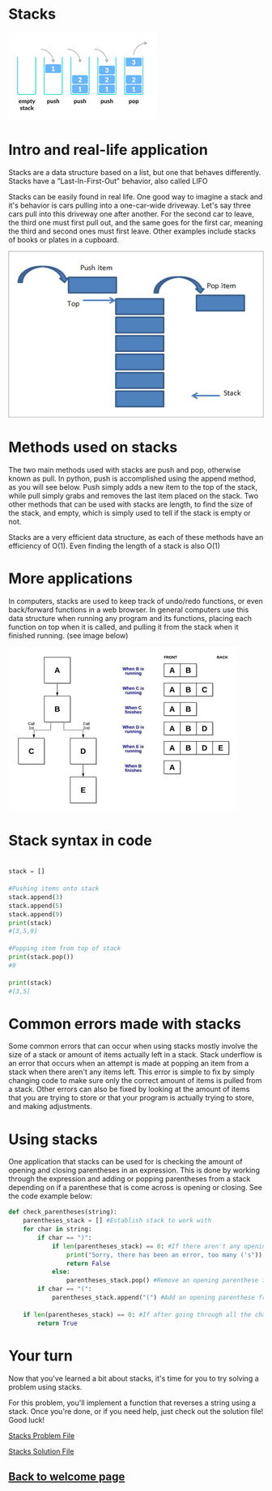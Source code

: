 # Stacks

![Image of a stack](images/stacks.png)
# Intro and real-life application 
Stacks are a data structure based on a list, but one that behaves differently. Stacks have a "Last-In-First-Out" behavior, also called LIFO

Stacks can be easily found in real life. One good way to imagine a stack and it's behavior is cars pulling into a one-car-wide driveway. Let's say three cars pull into this driveway one after another. For the second car to leave, the third one must first pull out, and the same goes for the first car, meaning the third and second ones must first leave. Other examples include stacks of books or plates in a cupboard. 

![Image of a stack](images/second_stack_pic.png)
# Methods used on stacks
The two main methods used with stacks are push and pop, otherwise known as pull. In python, push is accomplished using the append method, as you will see below. Push simply adds a new item to the top of the stack, while pull simply grabs and removes the last item placed on the stack. Two other methods that can be used with stacks are length, to find the size of the stack, and empty, which is simply used to tell if the stack is empty or not.

Stacks are a very efficient data structure, as each of these methods have an efficiency of O(1). Even finding the length of a stack is also O(1)



# More applications
In computers, stacks are used to keep track of undo/redo functions, or even back/forward functions in a web browser. In general computers use this data structure when running any program and its functions, placing each function on top when it is called, and pulling it from the stack when it finished running. (see image below)

![stack of functions being called](images/function_stack.jpg)

# Stack syntax in code
```python

stack = []

#Pushing items onto stack
stack.append(3)
stack.append(5)
stack.append(9)
print(stack)
#[3,5,9]

#Popping item from top of stack
print(stack.pop())
#9

print(stack)
#[3,5]
```
# Common errors made with stacks
Some common errors that can occur when using stacks mostly involve the size of a stack or amount of items actually left in a stack. Stack underflow is an error that occurs when an attempt is made at popping an item from a stack when there aren't any items left. This error is simple to fix by simply changing code to make sure only the correct amount of items is pulled from a stack. Other errors can also be fixed by looking at the amount of items that you are trying to store or that your program is actually trying to store, and making adjustments. 

# Using stacks
One application that stacks can be used for is checking the amount of opening and closing parentheses in an expression. This is done by working through the expression and adding or popping parentheses from a stack depending on if a parenthese that is come across is opening or closing. 
See the code example below:
``` python
def check_parentheses(string):
    parentheses_stack = [] #Establish stack to work with
    for char in string: 
        if char == ")": 
            if len(parentheses_stack) == 0: #If there aren't any opening parentheses and you come across a closing parenthese
                print("Sorry, there has been an error, too many ('s"))
                return False
            else:
                parentheses_stack.pop() #Remove an opening parenthese from the stack
        if char == "(":
            parentheses_stack.append("(") #Add an opening parenthese from the stack

    if len(parentheses_stack) == 0: #If after going through all the characters of the math expression, and there aren't any opening parentheses left in the stack, then everything's good!
        return True
```
# Your turn
Now that you've learned a bit about stacks, it's time for you to try solving a problem using stacks. 

For this problem, you'll implement a function that reverses a string using a stack. Once you're done, or if you need help, just check out the solution file! Good luck! 

[Stacks Problem File](stack_problem.py)

[Stacks Solution File](stack_solution.py)

## [Back to welcome page](introduction.md)
